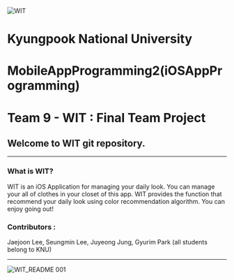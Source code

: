 ![WIT](https://user-images.githubusercontent.com/45229285/122432539-5fa92580-cfd0-11eb-9760-3d2a5ba65694.png)

# Kyungpook National University
# MobileAppProgramming2(iOSAppProgramming)
# Team 9 - WIT : Final Team Project 

## Welcome to WIT git repository.
_______________________________________________________________________________________________________________

### What is WIT?
WIT is an iOS Application for managing your daily look. You can manage your all of clothes in your closet of this app. 
WIT provides the function that recommend your daily look using color recommendation algorithm. You can enjoy going out!

### Contributors : 
Jaejoon Lee, Seungmin Lee, Juyeong Jung, Gyurim Park (all students belong to KNU)

_______________________________________________________________________________________________________________


![WIT_README 001](https://user-images.githubusercontent.com/45229285/122474323-0526be00-cffe-11eb-8995-8505283fed2d.jpeg)
